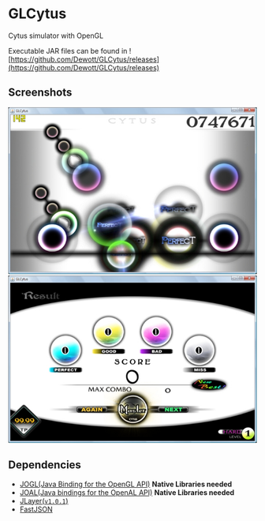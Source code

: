 GLCytus
=======

Cytus simulator with OpenGL

Executable JAR files can be found in ![https://github.com/Dewott/GLCytus/releases](https://github.com/Dewott/GLCytus/releases) 

Screenshots
---
![ScreenShot1](https://github.com/Dewott/GLCytus/blob/master/ss1.jpg)
![ScreenShot2](https://github.com/Dewott/GLCytus/blob/master/ss2.jpg)

Dependencies
---
- [JOGL(Java Binding for the OpenGL API)](http://jogamp.org/) 
**Native Libraries needed**
- [JOAL(Java bindings for the OpenAL API)](http://jogamp.org/joal/www/) 
**Native Libraries needed**
- [JLayer(`v1.0.1`)](http://www.javazoom.net/javalayer/javalayer.html)
- [FastJSON](https://github.com/alibaba/fastjson)